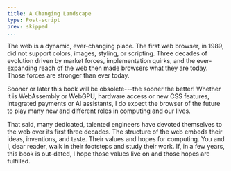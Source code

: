 ```yaml
---
title: A Changing Landscape
type: Post-script
prev: skipped
...
```



The web is a dynamic, ever-changing place. The first web browser, in
1989, did not support colors, images, styling, or scripting. Three
decades of evolution driven by market forces, implementation quirks,
and the ever-expanding reach of the web then made browsers what they
are today. Those forces are stronger than ever today.

Sooner or later this book will be obsolete---the sooner the better!
Whether it is WebAssembly or WebGPU, hardware access or new CSS
features, integrated payments or AI assistants, I do expect the
browser of the future to play many new and different roles in 
computing and our lives.

That said, many dedicated, talented engineers have devoted themselves
to the web over its first three decades. The structure of the web
embeds their ideas, inventions, and taste. Their values and hopes for
computing. You and I, dear reader, walk in their footsteps and study
their work. If, in a few years, this book is out-dated, I hope those
values live on and those hopes are fulfilled.
